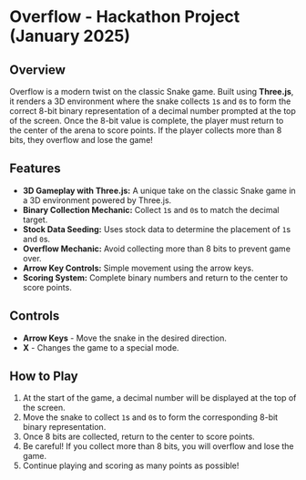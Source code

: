 # Overflow - Hackathon Project (January 2025)

## Overview
Overflow is a modern twist on the classic Snake game. Built using **Three.js**, it renders a 3D environment where the snake collects `1`s and `0`s to form the correct 8-bit binary representation of a decimal number prompted at the top of the screen. Once the 8-bit value is complete, the player must return to the center of the arena to score points. If the player collects more than 8 bits, they overflow and lose the game!

## Features
- **3D Gameplay with Three.js:** A unique take on the classic Snake game in a 3D environment powered by Three.js.
- **Binary Collection Mechanic:** Collect `1`s and `0`s to match the decimal target.
- **Stock Data Seeding:** Uses stock data to determine the placement of `1`s and `0`s.
- **Overflow Mechanic:** Avoid collecting more than 8 bits to prevent game over.
- **Arrow Key Controls:** Simple movement using the arrow keys.
- **Scoring System:** Complete binary numbers and return to the center to score points.

## Controls
- **Arrow Keys** - Move the snake in the desired direction.
- **X** - Changes the game to a special mode.

## How to Play
1. At the start of the game, a decimal number will be displayed at the top of the screen.
2. Move the snake to collect `1`s and `0`s to form the corresponding 8-bit binary representation.
3. Once 8 bits are collected, return to the center to score points.
4. Be careful! If you collect more than 8 bits, you will overflow and lose the game.
5. Continue playing and scoring as many points as possible!

